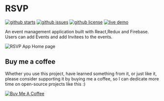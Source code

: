 # RSVP

[![github starts](https://img.shields.io/github/stars/dmcshehan/rsvp)](https://github.com/dmcshehan/rsvp/stargazers) [![github issues](https://img.shields.io/github/issues/dmcshehan/rsvp)](https://github.com/dmcshehan/rsvp/issues) [![github license](https://img.shields.io/github/license/dmcshehan/rsvp)](https://github.com/dmcshehan/rsvp/blob/master/LICENSE.md) [![live demo](https://img.shields.io/badge/Demo-online-success?logo=firebase&style=plastic)](https://rsvp-90ab0.web.app/)


An event management application built with React,Redux and Firebase. Users can add Events and add Invitees to the events.

![RSVP App Home page](https://i.imgur.com/eVEE0zm.png)


## Buy me a coffee

Whether you use this project, have learned something from it, or just like it, please consider supporting it by buying me a coffee, so I can dedicate more time on open-source projects like this :)

<a href="https://www.buymeacoffee.com/dmcshehan" target="_blank"><img src="https://www.buymeacoffee.com/assets/img/custom_images/orange_img.png" alt="Buy Me A Coffee" style="height: auto !important;width: auto !important;" ></a>


